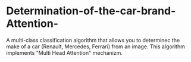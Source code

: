# Determination-of-the-car-brand-Attention-
A multi-class classification algorithm that allows you to determinec the make of a car (Renault, Mercedes, Ferrari) from an image. This algorithm implements "Multi Head Attention" mechanizm.
